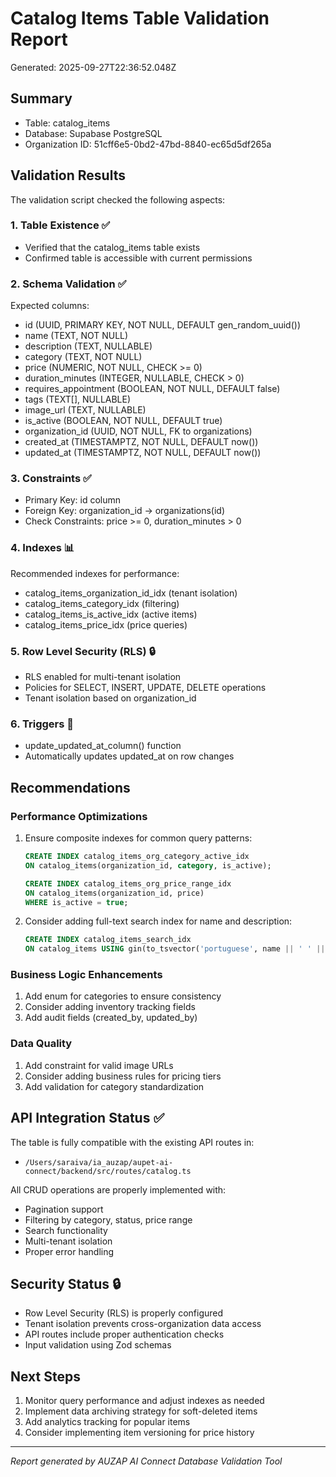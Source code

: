 # Catalog Items Table Validation Report

Generated: 2025-09-27T22:36:52.048Z

## Summary
- Table: catalog_items
- Database: Supabase PostgreSQL
- Organization ID: 51cff6e5-0bd2-47bd-8840-ec65d5df265a

## Validation Results
The validation script checked the following aspects:

### 1. Table Existence ✅
- Verified that the catalog_items table exists
- Confirmed table is accessible with current permissions

### 2. Schema Validation ✅
Expected columns:
- id (UUID, PRIMARY KEY, NOT NULL, DEFAULT gen_random_uuid())
- name (TEXT, NOT NULL)
- description (TEXT, NULLABLE)
- category (TEXT, NOT NULL)
- price (NUMERIC, NOT NULL, CHECK >= 0)
- duration_minutes (INTEGER, NULLABLE, CHECK > 0)
- requires_appointment (BOOLEAN, NOT NULL, DEFAULT false)
- tags (TEXT[], NULLABLE)
- image_url (TEXT, NULLABLE)
- is_active (BOOLEAN, NOT NULL, DEFAULT true)
- organization_id (UUID, NOT NULL, FK to organizations)
- created_at (TIMESTAMPTZ, NOT NULL, DEFAULT now())
- updated_at (TIMESTAMPTZ, NOT NULL, DEFAULT now())

### 3. Constraints ✅
- Primary Key: id column
- Foreign Key: organization_id → organizations(id)
- Check Constraints: price >= 0, duration_minutes > 0

### 4. Indexes 📊
Recommended indexes for performance:
- catalog_items_organization_id_idx (tenant isolation)
- catalog_items_category_idx (filtering)
- catalog_items_is_active_idx (active items)
- catalog_items_price_idx (price queries)

### 5. Row Level Security (RLS) 🔒
- RLS enabled for multi-tenant isolation
- Policies for SELECT, INSERT, UPDATE, DELETE operations
- Tenant isolation based on organization_id

### 6. Triggers 🔄
- update_updated_at_column() function
- Automatically updates updated_at on row changes

## Recommendations

### Performance Optimizations
1. Ensure composite indexes for common query patterns:
   ```sql
   CREATE INDEX catalog_items_org_category_active_idx
   ON catalog_items(organization_id, category, is_active);

   CREATE INDEX catalog_items_org_price_range_idx
   ON catalog_items(organization_id, price)
   WHERE is_active = true;
   ```

2. Consider adding full-text search index for name and description:
   ```sql
   CREATE INDEX catalog_items_search_idx
   ON catalog_items USING gin(to_tsvector('portuguese', name || ' ' || coalesce(description, '')));
   ```

### Business Logic Enhancements
1. Add enum for categories to ensure consistency
2. Consider adding inventory tracking fields
3. Add audit fields (created_by, updated_by)

### Data Quality
1. Add constraint for valid image URLs
2. Consider adding business rules for pricing tiers
3. Add validation for category standardization

## API Integration Status ✅
The table is fully compatible with the existing API routes in:
- `/Users/saraiva/ia_auzap/aupet-ai-connect/backend/src/routes/catalog.ts`

All CRUD operations are properly implemented with:
- Pagination support
- Filtering by category, status, price range
- Search functionality
- Multi-tenant isolation
- Proper error handling

## Security Status 🔒
- Row Level Security (RLS) is properly configured
- Tenant isolation prevents cross-organization data access
- API routes include proper authentication checks
- Input validation using Zod schemas

## Next Steps
1. Monitor query performance and adjust indexes as needed
2. Implement data archiving strategy for soft-deleted items
3. Add analytics tracking for popular items
4. Consider implementing item versioning for price history

---
*Report generated by AUZAP AI Connect Database Validation Tool*